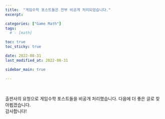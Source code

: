 ```yaml
---
title:  "게임수학 포스트들은 전부 비공개 처리되었습니다."
excerpt: 

categories: ["Game Math"]
tags:
  # - [math]

toc: true
toc_sticky: true

date: 2022-08-31
last_modified_at: 2022-08-31

sidebar_main: true

---
```


<br/>

출판사의 요청으로 게임수학 포스트들을 비공개 처리했습니다. 다음에 더 좋은 글로 찾아뵙겠습니다. 
<br/>
감사합니다! 